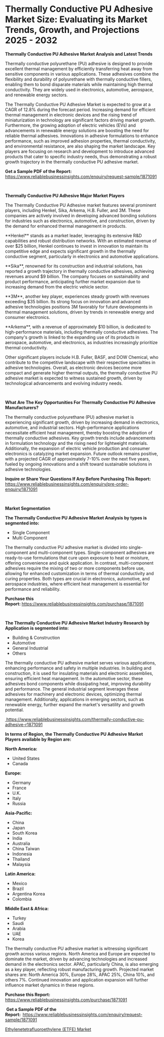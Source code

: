 <p><h1>Thermally Conductive PU Adhesive Market Size: Evaluating its Market Trends, Growth, and Projections 2025 - 2032</h1></p><p><strong>Thermally Conductive PU Adhesive Market Analysis and Latest Trends</strong></p>
<p><p>Thermally conductive polyurethane (PU) adhesive is designed to provide excellent thermal management by efficiently transferring heat away from sensitive components in various applications. These adhesives combine the flexibility and durability of polyurethane with thermally conductive fillers, enabling them to bond disparate materials while maintaining high thermal conductivity. They are widely used in electronics, automotive, aerospace, and renewable energy sectors.</p><p>The Thermally Conductive PU Adhesive Market is expected to grow at a CAGR of 12.8% during the forecast period. Increasing demand for efficient thermal management in electronic devices and the rising trend of miniaturization in technology are significant factors driving market growth. Furthermore, the growing adoption of electric vehicles (EVs) and advancements in renewable energy solutions are boosting the need for reliable thermal adhesives. Innovations in adhesive formulations to enhance performance, such as improved adhesion properties, thermal conductivity, and environmental resistance, are also shaping the market landscape. Key players are focusing on research and development to introduce advanced products that cater to specific industry needs, thus demonstrating a robust growth trajectory in the thermally conductive PU adhesive market.</p></p>
<p><strong>Get a Sample PDF of the Report:&nbsp;</strong> <a href="https://www.reliablebusinessinsights.com/enquiry/request-sample/1871091?utm_campaign=3074&utm_medium=2&utm_source=Github&utm_content=ia&utm_term=03042025&utm_id=thermally-conductive-pu-adhesive">https://www.reliablebusinessinsights.com/enquiry/request-sample/1871091</a></p>
<p>&nbsp;</p>
<p><strong>Thermally Conductive PU Adhesive Major Market Players</strong></p>
<p><p>The Thermally Conductive PU Adhesive market features several prominent players, including Henkel, Sika, Arkema, H.B. Fuller, and 3M. These companies are actively involved in developing advanced bonding solutions for industries such as electronics, automotive, and construction, driven by the demand for enhanced thermal management in products.</p><p>**Henkel** stands as a market leader, leveraging its extensive R&D capabilities and robust distribution networks. With an estimated revenue of over $25 billion, Henkel continues to invest in innovation to maintain its competitive edge and expects significant growth in the thermally conductive segment, particularly in electronics and automotive applications.</p><p>**Sika**, renowned for its construction and industrial solutions, has reported a growth trajectory in thermally conductive adhesives, achieving revenues around $9 billion. The company focuses on sustainability and product performance, anticipating further market expansion due to increasing demand from the electric vehicle sector.</p><p>**3M**, another key player, experiences steady growth with revenues exceeding $35 billion. Its strong focus on innovation and advanced adhesive technologies positions 3M favorably for future developments in thermal management solutions, driven by trends in renewable energy and consumer electronics.</p><p>**Arkema**, with a revenue of approximately $10 billion, is dedicated to high-performance materials, including thermally conductive adhesives. The company's growth is linked to the expanding use of its products in aerospace, automotive, and electronics, as industries increasingly prioritize thermal conductivity.</p><p>Other significant players include H.B. Fuller, BASF, and DOW Chemical, who contribute to the competitive landscape with their respective specialties in adhesive technologies. Overall, as electronic devices become more compact and generate higher thermal outputs, the thermally conductive PU adhesive market is expected to witness sustained growth, driven by technological advancements and evolving industry needs.</p></p>
<p>&nbsp;</p>
<p><strong>What Are The Key Opportunities For Thermally Conductive PU Adhesive Manufacturers?</strong></p>
<p><p>The thermally conductive polyurethane (PU) adhesive market is experiencing significant growth, driven by increasing demand in electronics, automotive, and industrial sectors. High-performance applications necessitate efficient heat management, thereby boosting the adoption of thermally conductive adhesives. Key growth trends include advancements in formulation technology and the rising need for lightweight materials. Additionally, the expansion of electric vehicle production and consumer electronics is catalyzing market expansion. Future outlook remains positive, with a projected CAGR of approximately 7-10% over the next five years, fueled by ongoing innovations and a shift toward sustainable solutions in adhesive technologies.</p></p>
<p><strong>Inquire or Share Your Questions If Any Before Purchasing This Report:</strong> <a href="https://www.reliablebusinessinsights.com/enquiry/pre-order-enquiry/1871091?utm_campaign=3074&utm_medium=2&utm_source=Github&utm_content=ia&utm_term=03042025&utm_id=thermally-conductive-pu-adhesive">https://www.reliablebusinessinsights.com/enquiry/pre-order-enquiry/1871091</a></p>
<p>&nbsp;</p>
<p><strong>Market Segmentation</strong></p>
<p><strong>The Thermally Conductive PU Adhesive Market Analysis by types is segmented into:</strong></p>
<p><ul><li>Single Component</li><li>Multi Component</li></ul></p>
<p><p>The thermally conductive PU adhesive market is divided into single-component and multi-component types. Single-component adhesives are ready-to-use formulations that cure upon exposure to heat or moisture, offering convenience and quick application. In contrast, multi-component adhesives require the mixing of two or more components before use, allowing for enhanced customization in terms of thermal conductivity and curing properties. Both types are crucial in electronics, automotive, and aerospace industries, where efficient heat management is essential for performance and reliability.</p></p>
<p><strong>Purchase this Report:&nbsp;</strong><a href="https://www.reliablebusinessinsights.com/purchase/1871091?utm_campaign=3074&utm_medium=2&utm_source=Github&utm_content=ia&utm_term=03042025&utm_id=thermally-conductive-pu-adhesive">https://www.reliablebusinessinsights.com/purchase/1871091</a></p>
<p>&nbsp;</p>
<p><strong>The Thermally Conductive PU Adhesive Market Industry Research by Application is segmented into:</strong></p>
<p><ul><li>Building & Construction</li><li>Automotive</li><li>General Industrial</li><li>Others</li></ul></p>
<p><p>The thermally conductive PU adhesive market serves various applications, enhancing performance and safety in multiple industries. In building and construction, it is used for insulating materials and electronic assemblies, ensuring efficient heat management. In the automotive sector, these adhesives bond components while dissipating heat, improving durability and performance. The general industrial segment leverages these adhesives for machinery and electronic devices, optimizing thermal management. Additionally, applications in emerging sectors, such as renewable energy, further expand the market's versatility and growth potential.</p></p>
<p><a href="https://www.reliablebusinessinsights.com/thermally-conductive-pu-adhesive-r1871091?utm_campaign=3074&utm_medium=2&utm_source=Github&utm_content=ia&utm_term=03042025&utm_id=thermally-conductive-pu-adhesive">&nbsp;https://www.reliablebusinessinsights.com/thermally-conductive-pu-adhesive-r1871091</a></p>
<p><strong>In terms of Region, the Thermally Conductive PU Adhesive Market Players available by Region are:</strong></p>
<p>
    <p> <strong> North America: </strong>
        <ul>
            <li>United States</li>
            <li>Canada</li>
        </ul>
        </p> 
    <p> <strong> Europe: </strong>
        <ul>
            <li>Germany</li>
            <li>France</li>
            <li>U.K.</li>
            <li>Italy</li>
            <li>Russia</li>
        </ul>
        </p> 
    <p> <strong> Asia-Pacific: </strong>
        <ul>
            <li>China</li>
            <li>Japan</li>
            <li>South Korea</li>
            <li>India</li>
            <li>Australia</li>
            <li>China Taiwan</li>
            <li>Indonesia</li>
            <li>Thailand</li>
            <li>Malaysia</li>
        </ul>
        </p> 
    <p> <strong> Latin America: </strong>
        <ul>
            <li>Mexico</li>
            <li>Brazil</li>
            <li>Argentina Korea</li>
            <li>Colombia</li>
        </ul>
        </p> 
    <p> <strong> Middle East & Africa: </strong>
        <ul>
            <li>Turkey</li>
            <li>Saudi</li>
            <li>Arabia</li>
            <li>UAE</li>
            <li>Korea</li>
        </ul>
    </p>
    </p>
<p><p>The thermally conductive PU adhesive market is witnessing significant growth across various regions. North America and Europe are expected to dominate the market, driven by advancing technologies and increased demand in the electronics sector. APAC, particularly China, is also emerging as a key player, reflecting robust manufacturing growth. Projected market shares are: North America 30%, Europe 28%, APAC 25%, China 10%, and others 7%. Continued innovation and application expansion will further influence market dynamics in these regions.</p></p>
<p><strong>Purchase this Report: </strong><a href="https://www.reliablebusinessinsights.com/purchase/1871091?utm_campaign=3074&utm_medium=2&utm_source=Github&utm_content=ia&utm_term=03042025&utm_id=thermally-conductive-pu-adhesive">https://www.reliablebusinessinsights.com/purchase/1871091</a></p>
<p>&nbsp;<strong>Get a Sample PDF of the Report:&nbsp;&nbsp;</strong><a href="https://www.reliablebusinessinsights.com/enquiry/request-sample/1871091?utm_campaign=3074&utm_medium=2&utm_source=Github&utm_content=ia&utm_term=03042025&utm_id=thermally-conductive-pu-adhesive">https://www.reliablebusinessinsights.com/enquiry/request-sample/1871091</a></p>
<p><strong></strong></p>
<p><p><a href="https://github.com/haaszgettre6/Market-Research-Report-List-1/blob/main/ethylenetetrafluoroethylene-etfe-market.md?utm_campaign=3074&utm_medium=2&utm_source=Github&utm_content=ia&utm_term=03042025&utm_id=thermally-conductive-pu-adhesive">Ethylenetetrafluoroethylene (ETFE) Market</a></p></p>